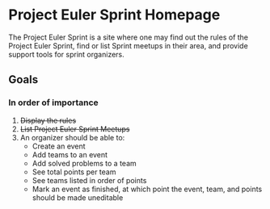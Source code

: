 # Project Euler Sprint Homepage

The Project Euler Sprint is a site where one may find out the rules of the Project Euler Sprint, find or list Sprint meetups in their area, and provide support tools for sprint organizers.

## Goals

### In order of importance

1. <del>Display the rules</del>
2. <del>List Project Euler Sprint Meetups</del>
3. An organizer should be able to:
    - Create an event
    - Add teams to an event
    - Add solved problems to a team
    - See total points per team
    - See teams listed in order of points
    - Mark an event as finished, at which point the event, team, and points should be made uneditable
